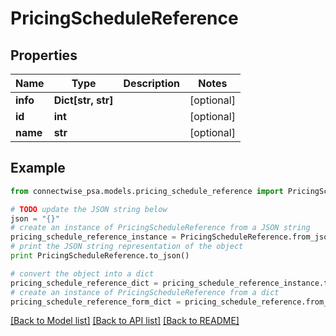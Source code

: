 # PricingScheduleReference


## Properties
Name | Type | Description | Notes
------------ | ------------- | ------------- | -------------
**info** | **Dict[str, str]** |  | [optional] 
**id** | **int** |  | [optional] 
**name** | **str** |  | [optional] 

## Example

```python
from connectwise_psa.models.pricing_schedule_reference import PricingScheduleReference

# TODO update the JSON string below
json = "{}"
# create an instance of PricingScheduleReference from a JSON string
pricing_schedule_reference_instance = PricingScheduleReference.from_json(json)
# print the JSON string representation of the object
print PricingScheduleReference.to_json()

# convert the object into a dict
pricing_schedule_reference_dict = pricing_schedule_reference_instance.to_dict()
# create an instance of PricingScheduleReference from a dict
pricing_schedule_reference_form_dict = pricing_schedule_reference.from_dict(pricing_schedule_reference_dict)
```
[[Back to Model list]](../README.md#documentation-for-models) [[Back to API list]](../README.md#documentation-for-api-endpoints) [[Back to README]](../README.md)


